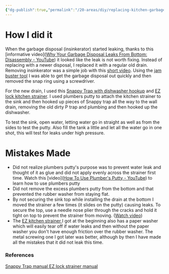 ```yaml
---
{"dg-publish":true,"permalink":"/20-areas/diy/replacing-kitchen-garbage-disposal-with-regular-drain/"}
---
```





# How I did it
When the garbage disposal (insinkerator) started leaking, thanks to this [informative video]([Why Your Garbage Disposal Leaks From Bottom: Disassembly - YouTube](https://www.youtube.com/watch?v=mz_jlosZbZE)) it looked like the leak is not worth fixing. Instead of replacing with a newer disposal, I replaced it with a regular old drain. Removing insinkerator was a simple job with this [short video](https://www.youtube.com/watch?v=Hqhmmo8DuhQ&list=PL9Nrcw8H0132Jg0fqLHxsC9xPeV5c7XaP&index=3). Using the [jam buster tool](https://www.homedepot.com/p/InSinkErator-Garbage-Disposal-Jam-Buster-Wrench-Accessory-for-InSinkErator-Disposal-WRN-00/100135761?) I was able to get the garbage disposal out quickly and then removed the snap ring using a screwdriver. 

For the new drain, I used this [Snappy Trap with dishwasher hookup](https://www.homedepot.com/p/SnappyTrap-1-1-2-in-All-in-One-Drain-Kit-for-Single-Bowl-Kitchen-Sinks-Bar-Sinks-and-Utility-Sinks-DK-100/300069575) and [EZ lock kitchen strainer](https://www.homedepot.com/p/Glacier-Bay-EZ-Lock-Kitchen-Sink-Strainer-Stainless-steel-with-polished-finish-7045-104SS/207144299). I used plumbers putty to attach the kitchen strainer to the sink and then hooked up pieces of Snappy trap all the way to the wall drain, removing the old dirty P trap and plumbing and then hooked up the dishwasher. 

To test the sink, open water, letting water go in straight as well as from the sides to test the putty. Also fill the tank a little and let all the water go in one shot, this will test for leaks under high pressure. 

# Mistakes Made
- Did not realize plumbers putty's purpose was to prevent water leak and thought of it as glue and did not apply evenly across the strainer first time. Watch this [video]([How To Use Plumber's Putty - YouTube](https://www.youtube.com/watch?v=uFf83YZApRc)) to learn how to use plumbers putty
- Did not remove the excess plumbers putty from the bottom and that prevented the rubber washer from staying flat. 
- By not securing the sink top while installing the drain at the bottom I moved the strainer a few times (it slides on the putty) causing leaks. To secure the top, use a needle nose plier through the cracks and hold it tight on top to prevent the strainer from moving. ([Watch video](https://www.youtube.com/watch?v=SKWtznSozNQ))
- The [EZ kitchen strainer ](https://www.homedepot.com/p/Glacier-Bay-Fixed-Post-Kitchen-Sink-Strainer-Stainless-steel-with-polished-finish-7043-103SS/207144421)I got at the beginning also has a paper washer which will easily tear off if water leaks and then without the paper washer you don't have enough friction over the rubber washer. The metal screwing one I got later was better, although by then I have made all the mistakes that it did not leak this time. 

### References
[Snappy Trap manual ](https://1drv.ms/b/s!Amd8GQdizOk9iLFS3Ovopq1mXV0FTg?e=JA7SYd)
[EZ lock strainer manual](https://1drv.ms/b/s!Amd8GQdizOk9iLFi2yd5oKYE7B9XJw?e=DbYXKV)


